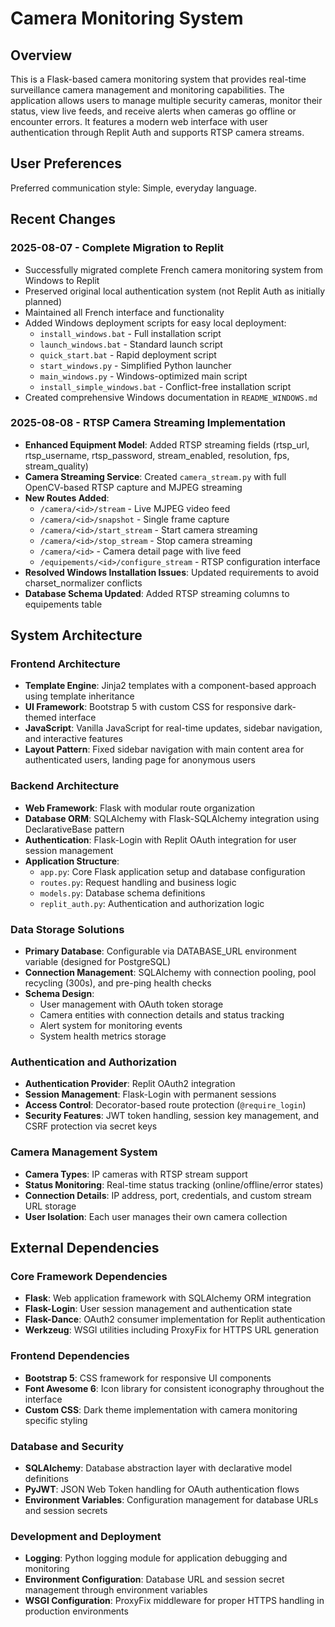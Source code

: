 # Camera Monitoring System

## Overview

This is a Flask-based camera monitoring system that provides real-time surveillance camera management and monitoring capabilities. The application allows users to manage multiple security cameras, monitor their status, view live feeds, and receive alerts when cameras go offline or encounter errors. It features a modern web interface with user authentication through Replit Auth and supports RTSP camera streams.

## User Preferences

Preferred communication style: Simple, everyday language.

## Recent Changes

### 2025-08-07 - Complete Migration to Replit
- Successfully migrated complete French camera monitoring system from Windows to Replit
- Preserved original local authentication system (not Replit Auth as initially planned)
- Maintained all French interface and functionality
- Added Windows deployment scripts for easy local deployment:
  - `install_windows.bat` - Full installation script
  - `launch_windows.bat` - Standard launch script  
  - `quick_start.bat` - Rapid deployment script
  - `start_windows.py` - Simplified Python launcher
  - `main_windows.py` - Windows-optimized main script
  - `install_simple_windows.bat` - Conflict-free installation script
- Created comprehensive Windows documentation in `README_WINDOWS.md`

### 2025-08-08 - RTSP Camera Streaming Implementation
- **Enhanced Equipment Model**: Added RTSP streaming fields (rtsp_url, rtsp_username, rtsp_password, stream_enabled, resolution, fps, stream_quality)
- **Camera Streaming Service**: Created `camera_stream.py` with full OpenCV-based RTSP capture and MJPEG streaming
- **New Routes Added**: 
  - `/camera/<id>/stream` - Live MJPEG video feed
  - `/camera/<id>/snapshot` - Single frame capture
  - `/camera/<id>/start_stream` - Start camera streaming
  - `/camera/<id>/stop_stream` - Stop camera streaming
  - `/camera/<id>` - Camera detail page with live feed
  - `/equipements/<id>/configure_stream` - RTSP configuration interface
- **Resolved Windows Installation Issues**: Updated requirements to avoid charset_normalizer conflicts
- **Database Schema Updated**: Added RTSP streaming columns to equipements table

## System Architecture

### Frontend Architecture
- **Template Engine**: Jinja2 templates with a component-based approach using template inheritance
- **UI Framework**: Bootstrap 5 with custom CSS for responsive dark-themed interface
- **JavaScript**: Vanilla JavaScript for real-time updates, sidebar navigation, and interactive features
- **Layout Pattern**: Fixed sidebar navigation with main content area for authenticated users, landing page for anonymous users

### Backend Architecture
- **Web Framework**: Flask with modular route organization
- **Database ORM**: SQLAlchemy with Flask-SQLAlchemy integration using DeclarativeBase pattern
- **Authentication**: Flask-Login with Replit OAuth integration for user session management
- **Application Structure**: 
  - `app.py`: Core Flask application setup and database configuration
  - `routes.py`: Request handling and business logic
  - `models.py`: Database schema definitions
  - `replit_auth.py`: Authentication and authorization logic

### Data Storage Solutions
- **Primary Database**: Configurable via DATABASE_URL environment variable (designed for PostgreSQL)
- **Connection Management**: SQLAlchemy with connection pooling, pool recycling (300s), and pre-ping health checks
- **Schema Design**: 
  - User management with OAuth token storage
  - Camera entities with connection details and status tracking
  - Alert system for monitoring events
  - System health metrics storage

### Authentication and Authorization
- **Authentication Provider**: Replit OAuth2 integration
- **Session Management**: Flask-Login with permanent sessions
- **Access Control**: Decorator-based route protection (`@require_login`)
- **Security Features**: JWT token handling, session key management, and CSRF protection via secret keys

### Camera Management System
- **Camera Types**: IP cameras with RTSP stream support
- **Status Monitoring**: Real-time status tracking (online/offline/error states)
- **Connection Details**: IP address, port, credentials, and custom stream URL storage
- **User Isolation**: Each user manages their own camera collection

## External Dependencies

### Core Framework Dependencies
- **Flask**: Web application framework with SQLAlchemy ORM integration
- **Flask-Login**: User session management and authentication state
- **Flask-Dance**: OAuth2 consumer implementation for Replit authentication
- **Werkzeug**: WSGI utilities including ProxyFix for HTTPS URL generation

### Frontend Dependencies
- **Bootstrap 5**: CSS framework for responsive UI components
- **Font Awesome 6**: Icon library for consistent iconography throughout the interface
- **Custom CSS**: Dark theme implementation with camera monitoring specific styling

### Database and Security
- **SQLAlchemy**: Database abstraction layer with declarative model definitions
- **PyJWT**: JSON Web Token handling for OAuth authentication flows
- **Environment Variables**: Configuration management for database URLs and session secrets

### Development and Deployment
- **Logging**: Python logging module for application debugging and monitoring
- **Environment Configuration**: Database URL and session secret management through environment variables
- **WSGI Configuration**: ProxyFix middleware for proper HTTPS handling in production environments